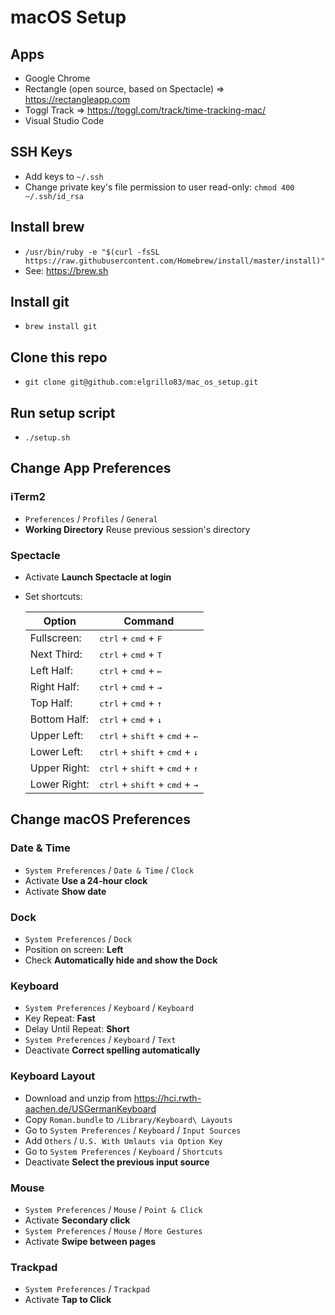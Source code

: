 # macOS Setup

## Apps

- Google Chrome
- Rectangle (open source, based on Spectacle) => https://rectangleapp.com
- Toggl Track => https://toggl.com/track/time-tracking-mac/
- Visual Studio Code

## SSH Keys

* Add keys to `~/.ssh`
* Change private key's file permission to user read-only: `chmod 400 ~/.ssh/id_rsa`

## Install brew

* `/usr/bin/ruby -e "$(curl -fsSL https://raw.githubusercontent.com/Homebrew/install/master/install)"`
* See: https://brew.sh

## Install git

* `brew install git`

## Clone this repo

* `git clone git@github.com:elgrillo83/mac_os_setup.git`

## Run setup script

*  `./setup.sh`

## Change App Preferences

### iTerm2

* `Preferences` / `Profiles` / `General`
* **Working Directory** Reuse previous session's directory

### Spectacle

* Activate **Launch Spectacle at login**
* Set shortcuts:

  | Option       | Command                                                                 |
  | ------------ | ----------------------------------------------------------------------- |
  | Fullscreen:  | <kbd>ctrl</kbd> + <kbd>cmd</kbd> + <kbd>F</kbd>                         |
  | Next Third:  | <kbd>ctrl</kbd> + <kbd>cmd</kbd> + <kbd>T</kbd>                         |
  | Left Half:   | <kbd>ctrl</kbd> + <kbd>cmd</kbd> + <kbd>&larr;</kbd>                    |
  | Right Half:  | <kbd>ctrl</kbd> + <kbd>cmd</kbd> + <kbd>&rarr;</kbd>                    |
  | Top Half:    | <kbd>ctrl</kbd> + <kbd>cmd</kbd> + <kbd>&uarr;</kbd>                    |
  | Bottom Half: | <kbd>ctrl</kbd> + <kbd>cmd</kbd> + <kbd>&darr;</kbd>                    |
  | Upper Left:  | <kbd>ctrl</kbd> + <kbd>shift</kbd> + <kbd>cmd</kbd> + <kbd>&larr;</kbd> |
  | Lower Left:  | <kbd>ctrl</kbd> + <kbd>shift</kbd> + <kbd>cmd</kbd> + <kbd>&darr;</kbd> |
  | Upper Right: | <kbd>ctrl</kbd> + <kbd>shift</kbd> + <kbd>cmd</kbd> + <kbd>&uarr;</kbd> |
  | Lower Right: | <kbd>ctrl</kbd> + <kbd>shift</kbd> + <kbd>cmd</kbd> + <kbd>&rarr;</kbd> |

## Change macOS Preferences

### Date & Time

* `System Preferences` / `Date & Time` / `Clock`
* Activate **Use a 24-hour clock**
* Activate **Show date** 

### Dock

* `System Preferences` / `Dock`
* Position on screen: **Left**
* Check **Automatically hide and show the Dock**

### Keyboard

* `System Preferences` / `Keyboard` / `Keyboard`
* Key Repeat: **Fast**
* Delay Until Repeat: **Short**
* `System Preferences` / `Keyboard` / `Text`
* Deactivate **Correct spelling automatically**

### Keyboard Layout

* Download and unzip from https://hci.rwth-aachen.de/USGermanKeyboard
* Copy `Roman.bundle` to `/Library/Keyboard\ Layouts`
* Go to `System Preferences` / `Keyboard` / `Input Sources`
* Add `Others` / `U.S. With Umlauts via Option Key`
* Go to `System Preferences` / `Keyboard` / `Shortcuts`
* Deactivate **Select the previous input source**

### Mouse

* `System Preferences` / `Mouse` / `Point & Click`
* Activate **Secondary click**
* `System Preferences` / `Mouse` / `More Gestures`
* Activate **Swipe between pages**

### Trackpad

* `System Preferences` / `Trackpad`
* Activate **Tap to Click**
